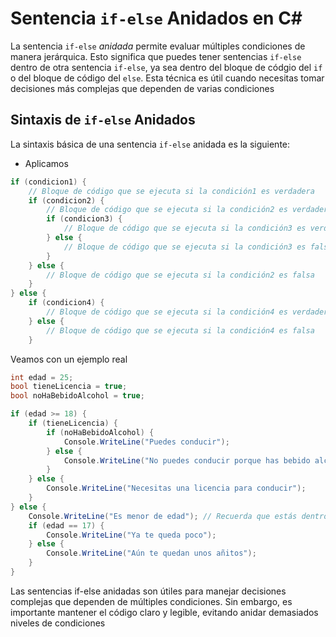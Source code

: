 # Sentencia `if-else` Anidados en C#

La sentencia `if-else` *anidada* permite evaluar múltiples condiciones de manera jerárquica. Esto significa que puedes tener sentencias `if-else` dentro de otra sentencia `if-else`, ya sea dentro del bloque de códgio del `if` o del bloque de código del `else`. Esta técnica es útil cuando necesitas tomar decisiones más complejas que dependen de varias condiciones

## Sintaxis de `if-else` Anidados

La sintaxis básica de una sentencia `if-else` anidada es la siguiente:
- Aplicamos

```csharp
if (condicion1) {
    // Bloque de código que se ejecuta si la condición1 es verdadera
    if (condicion2) {
        // Bloque de código que se ejecuta si la condición2 es verdadera
        if (condicion3) {
            // Bloque de código que se ejecuta si la condición3 es verdadera
        } else {
            // Bloque de código que se ejecuta si la condición3 es falsa
        }
    } else {
        // Bloque de código que se ejecuta si la condición2 es falsa
    }
} else {
    if (condicion4) {
        // Bloque de código que se ejecuta si la condición4 es verdadera
    } else {
        // Bloque de código que se ejecuta si la condición4 es falsa
    }
```

Veamos con un ejemplo real

```csharp
int edad = 25;
bool tieneLicencia = true;
bool noHaBebidoAlcohol = true;

if (edad >= 18) {
    if (tieneLicencia) {
        if (noHaBebidoAlcohol) {
            Console.WriteLine("Puedes conducir");
        } else {
            Console.WriteLine("No puedes conducir porque has bebido alcohol");
        }
    } else {
        Console.WriteLine("Necesitas una licencia para conducir");
    }
} else {
    Console.WriteLine("Es menor de edad"); // Recuerda que estás dentro de un bloque de código, puedes ejecutar la sentencia que necesites
    if (edad == 17) {
        Console.WriteLine("Ya te queda poco");
    } else {
        Console.WriteLine("Aún te quedan unos añitos");
    }
}
```

Las sentencias if-else anidadas son útiles para manejar decisiones complejas que dependen de múltiples condiciones. Sin embargo, es importante mantener el código claro y legible, evitando anidar demasiados niveles de condiciones
